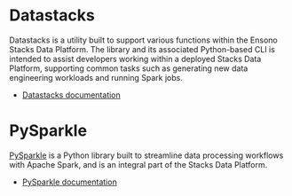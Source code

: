 # Datastacks

Datastacks is a utility built to support various functions within the Ensono Stacks Data Platform. The library and its associated Python-based CLI is intended to assist developers working within a deployed Stacks Data Platform, supporting common tasks such as generating new data engineering workloads and running Spark jobs.

* [Datastacks documentation](../docs/workloads/azure/data/datastacks.md)

# PySparkle

[PySparkle](https://github.com/ensono/stacks-azure-data/tree/main/pysparkle) is a Python library built to streamline
data processing workflows with Apache Spark, and is an integral part of the Stacks Data Platform.

* [PySparkle documentation](../docs/workloads/azure/data/pysparkle/pysparkle_quickstart.md)
